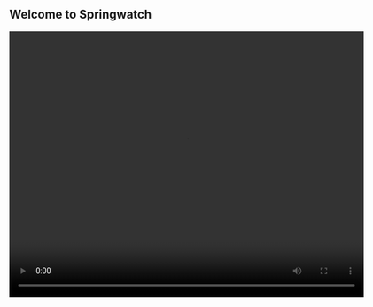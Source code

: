 ## Welcome to Springwatch

<video width="640" height="480" controls="controls">
<source src="https://www.dropbox.com/s/3odaffcuvdbrsxq/motion_2020-03-26_15.59.45_3.mp4?raw=1" type="video/mp4" />
</video>
